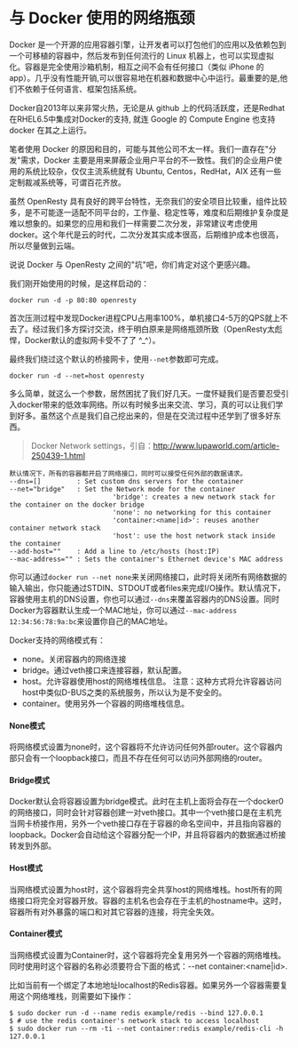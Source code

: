 # 与 Docker 使用的网络瓶颈

Docker 是一个开源的应用容器引擎，让开发者可以打包他们的应用以及依赖包到一个可移植的容器中，然后发布到任何流行的 Linux 机器上，也可以实现虚拟化。容器是完全使用沙箱机制，相互之间不会有任何接口（类似 iPhone 的 app）。几乎没有性能开销,可以很容易地在机器和数据中心中运行。最重要的是,他们不依赖于任何语言、框架包括系统。

Docker自2013年以来非常火热，无论是从 github 上的代码活跃度，还是Redhat在RHEL6.5中集成对Docker的支持, 就连 Google 的 Compute Engine 也支持 docker 在其之上运行。

笔者使用 Docker 的原因和目的，可能与其他公司不太一样。我们一直存在"分发"需求，Docker 主要是用来屏蔽企业用户平台的不一致性。我们的企业用户使用的系统比较杂，仅仅主流系统就有 Ubuntu, Centos，RedHat，AIX 还有一些定制裁减系统等，可谓百花齐放。

虽然 OpenResty 具有良好的跨平台特性，无奈我们的安全项目比较重，组件比较多，是不可能逐一适配不同平台的，工作量、稳定性等，难度和后期维护复杂度是难以想象的。如果您的应用和我们一样需要二次分发，非常建议考虑使用 docker。这个年代是云的时代，二次分发其实成本很高，后期维护成本也很高，所以尽量做到云端。

说说 Docker 与 OpenResty 之间的"坑"吧，你们肯定对这个更感兴趣。

我们刚开始使用的时候，是这样启动的：

```
docker run -d -p 80:80 openresty
```

首次压测过程中发现Docker进程CPU占用率100%，单机接口4-5万的QPS就上不去了。经过我们多方探讨交流，终于明白原来是网络瓶颈所致（OpenResty太彪悍，Docker默认的虚拟网卡受不了了 ^_^）。

最终我们绕过这个默认的桥接网卡，使用`--net`参数即可完成。

```
docker run -d --net=host openresty
```

多么简单，就这么一个参数，居然困扰了我们好几天。一度怀疑我们是否要忍受引入docker带来的低效率网络。所以有时候多出来交流、学习，真的可以让我们学到好多。虽然这个点是我们自己挖出来的，但是在交流过程中还学到了很多好东西。

> Docker Network settings，引自：http://www.lupaworld.com/article-250439-1.html

```
默认情况下，所有的容器都开启了网络接口，同时可以接受任何外部的数据请求。
--dns=[]         : Set custom dns servers for the container
--net="bridge"   : Set the Network mode for the container
                          'bridge': creates a new network stack for the container on the docker bridge
                          'none': no networking for this container
                          'container:<name|id>': reuses another container network stack
                          'host': use the host network stack inside the container
--add-host=""    : Add a line to /etc/hosts (host:IP)
--mac-address="" : Sets the container's Ethernet device's MAC address
```


你可以通过`docker run --net none`来关闭网络接口，此时将关闭所有网络数据的输入输出，你只能通过STDIN、STDOUT或者files来完成I/O操作。默认情况下，容器使用主机的DNS设置，你也可以通过`--dns`来覆盖容器内的DNS设置。同时Docker为容器默认生成一个MAC地址，你可以通过`--mac-address 12:34:56:78:9a:bc`来设置你自己的MAC地址。

Docker支持的网络模式有：

* none。关闭容器内的网络连接
* bridge。通过veth接口来连接容器，默认配置。
* host。允许容器使用host的网络堆栈信息。 注意：这种方式将允许容器访问host中类似D-BUS之类的系统服务，所以认为是不安全的。
* container。使用另外一个容器的网络堆栈信息。 　　

#### None模式

将网络模式设置为none时，这个容器将不允许访问任何外部router。这个容器内部只会有一个loopback接口，而且不存在任何可以访问外部网络的router。

#### Bridge模式

Docker默认会将容器设置为bridge模式。此时在主机上面将会存在一个docker0的网络接口，同时会针对容器创建一对veth接口。其中一个veth接口是在主机充当网卡桥接作用，另外一个veth接口存在于容器的命名空间中，并且指向容器的loopback。Docker会自动给这个容器分配一个IP，并且将容器内的数据通过桥接转发到外部。

#### Host模式

当网络模式设置为host时，这个容器将完全共享host的网络堆栈。host所有的网络接口将完全对容器开放。容器的主机名也会存在于主机的hostname中。这时，容器所有对外暴露的端口和对其它容器的连接，将完全失效。

#### Container模式

当网络模式设置为Container时，这个容器将完全复用另外一个容器的网络堆栈。同时使用时这个容器的名称必须要符合下面的格式：--net container:<name|id>.

比如当前有一个绑定了本地地址localhost的Redis容器。如果另外一个容器需要复用这个网络堆栈，则需要如下操作：

```
$ sudo docker run -d --name redis example/redis --bind 127.0.0.1
$ # use the redis container's network stack to access localhost
$ sudo docker run --rm -ti --net container:redis example/redis-cli -h 127.0.0.1
```
